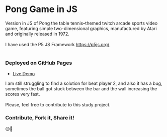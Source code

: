# Pong Game in JS
Version in JS of Pong the table tennis–themed twitch arcade sports video game, featuring simple two-dimensional graphics, manufactured by Atari and originally released in 1972.
<br>
<br>
I have used the P5 JS Framework https://p5js.org/
<br>
<br>

### Deployed on GitHub Pages
- [Live Demo](https://kleber-smartdev.github.io/Pong-Game/)

I am still struggling to find a solution for beat player 2, and also it has a bug, sometimes the ball got stuck between the bar and the wall increasing the scores very fast.
<br>
<br>
Please, feel free to contribute to this study project.

### Contribute, Fork it, Share it!
😉🚀
